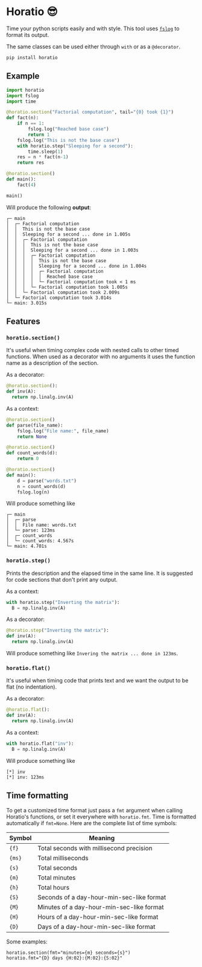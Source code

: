 # Horatio :sunglasses:
Time your python scripts easily and with style. This tool uses [`fslog`](https://github.com/fsossai/fslog) to format its output.

The same classes can be used either through `with` or as a `@decorator`.

```
pip install horatio
```

## Example

```python
import horatio
import fslog
import time

@horatio.section("Factorial computation", tail="{0} took {1}")
def fact(n):
    if n == 1:
        fslog.log("Reached base case")
        return 1
    fslog.log("This is not the base case")
    with horatio.step("Sleeping for a second"):
        time.sleep(1)
    res = n * fact(n-1)
    return res

@horatio.section()
def main():
    fact(4)

main()
```
Will produce the following **output**:
```
┌─ main
│  ┌─ Factorial computation
│  │  This is not the base case
│  │  Sleeping for a second ... done in 1.005s
│  │  ┌─ Factorial computation
│  │  │  This is not the base case
│  │  │  Sleeping for a second ... done in 1.003s
│  │  │  ┌─ Factorial computation
│  │  │  │  This is not the base case
│  │  │  │  Sleeping for a second ... done in 1.004s
│  │  │  │  ┌─ Factorial computation
│  │  │  │  │  Reached base case
│  │  │  │  └─ Factorial computation took < 1 ms
│  │  │  └─ Factorial computation took 1.005s
│  │  └─ Factorial computation took 2.009s
│  └─ Factorial computation took 3.014s
└─ main: 3.015s
```

## Features

### `horatio.section()`
It's useful when timing complex code with nested calls to other timed functions.
When used as a decorator with no arguments it uses the function name as a
description of the section.

As a decorator:
```python
@horatio.section():
def inv(A):
  return np.linalg.inv(A)
```
As a context:
```python
@horatio.section()
def parse(file_name):
    fslog.log("File name:", file_name)
    return None

@horatio.section()
def count_words(d):
    return 0

@horatio.section()
def main():
    d = parse("words.txt")
    n = count_words(d)
    fslog.log(n)
```
Will produce something like
```
┌─ main
│  ┌─ parse
│  │  File name: words.txt
│  └─ parse: 123ms
│  ┌─ count_words
│  └─ count_words: 4.567s
└─ main: 4.701s
```

### `horatio.step()` 
Prints the description and the elapsed time in the same line. It is suggested for code sections that don't print any output.

  As a context:
```python
with horatio.step("Inverting the matrix"):
  B = np.linalg.inv(A)
```
As a decorator:
```python
@horatio.step("Inverting the matrix"):
def inv(A):
  return np.linalg.inv(A)
```
Will produce something like `Invering the matrix ... done in 123ms`.


### `horatio.flat()`
It's useful when timing code that prints text and we want the output to be flat (no indentation).

As a decorator:
```python
@horatio.flat():
def inv(A):
  return np.linalg.inv(A)
```
 As a context:
```python
with horatio.flat("inv"):
  B = np.linalg.inv(A)
```
Will produce something like
```
[*] inv
[*] inv: 123ms
```

## Time formatting

To get a customized time format just pass a `fmt` argument when calling
Horatio's functions, or set it everywhere with `horatio.fmt`.
Time is formatted automatically if `fmt=None`.
Here are the complete list of time symbols:

| Symbol | Meaning                                   |
| ------ | ----------------------------------------- |
| `{f}`  | Total seconds with millisecond precision  |
| `{ms}` | Total milliseconds                        |
| `{s}`  | Total seconds                             |
| `{m}`  | Total minutes                             |
| `{h}`  | Total hours                               |
| `{S}`  | Seconds of a day-hour-min-sec-like format |
| `{M}`  | Minutes of a day-hour-min-sec-like format |
| `{H}`  | Hours of a day-hour-min-sec-like format   |
| `{D}`  | Days of a day-hour-min-sec-like format    |

Some examples:
```
horatio.section(fmt="minutes={m} seconds={s}")
horatio.fmt="{D} days {H:02}:{M:02}:{S:02}"
```
